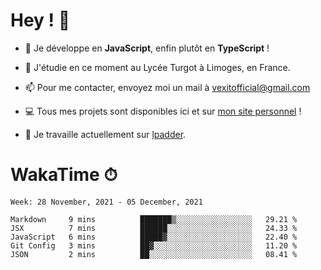 # Hey ! 🌃

- 🔭 Je développe en **JavaScript**, enfin plutôt en **TypeScript** !

- 🌱 J'étudie en ce moment au Lycée Turgot à Limoges, en France.

- 📫 Pour me contacter, envoyez moi un mail à <a href="mailto:vexitofficial@gmail.com">vexitofficial@gmail.com</a>

- 💻 Tous mes projets sont disponibles ici et sur <a href="https://www.vexcited.me">mon site personnel</a> !

- 👀 Je travaille actuellement sur [lpadder](https://github.com/Vexcited/lpadder).

# WakaTime ⏱

<!--START_SECTION:waka-->
```text
Week: 28 November, 2021 - 05 December, 2021

Markdown     9 mins          ███████▒░░░░░░░░░░░░░░░░░   29.21 % 
JSX          7 mins          ██████░░░░░░░░░░░░░░░░░░░   24.33 % 
JavaScript   6 mins          █████▓░░░░░░░░░░░░░░░░░░░   22.40 % 
Git Config   3 mins          ██▓░░░░░░░░░░░░░░░░░░░░░░   11.20 % 
JSON         2 mins          ██░░░░░░░░░░░░░░░░░░░░░░░   08.41 % 
```
<!--END_SECTION:waka-->
